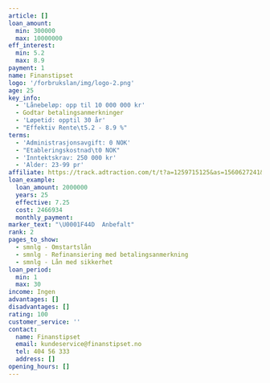```yaml
---
article: []
loan_amount:
  min: 300000
  max: 10000000
eff_interest:
  min: 5.2
  max: 8.9
payment: 1
name: Finanstipset
logo: '/forbrukslan/img/logo-2.png'
age: 25
key_info:
  - 'Lånebeløp: opp til 10 000 000 kr'
  - Godtar betalingsanmerkninger
  - 'Løpetid: opptil 30 år'
  - "Effektiv Rente\t5.2 - 8.9 %"
terms:
  - 'Administrasjonsavgift: 0 NOK'
  - "Etableringskostnad\t0 NOK"
  - 'Inntektskrav: 250 000 kr'
  - 'Alder: 23-99 pr'
affiliate: https://track.adtraction.com/t/t?a=1259715125&as=1560627241&t=2&tk=1&url=https://www.finanstipset.no/lan-med-sikkerhet/
loan_example:
  loan_amount: 2000000
  years: 25
  effective: 7.25
  cost: 2466934
  monthly_payment:
marker_text: "\U0001F44D  Anbefalt"
rank: 2
pages_to_show:
  - smnlg - Omstartslån
  - smnlg - Refinansiering med betalingsanmerkning
  - smnlg - Lån med sikkerhet
loan_period:
  min: 1
  max: 30
income: Ingen
advantages: []
disadvantages: []
rating: 100
customer_service: ''
contact:
  name: Finanstipset
  email: kundeservice@finanstipset.no
  tel: 404 56 333
  address: []
opening_hours: []
---
```


